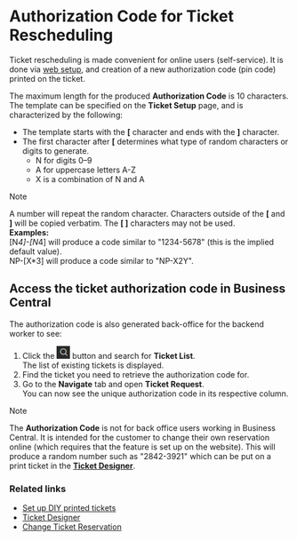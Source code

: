 # Authorization Code for Ticket Rescheduling

Ticket rescheduling is made convenient for online users (self-service). It is done via [web setup](../howto/ChangeTicketReservation.md), and creation of a new authorization code (pin code) printed on the ticket.

The maximum length for the produced **Authorization Code** is 10 characters. The template can be specified on the **Ticket Setup** page, and is characterized by the following:  

- The template starts with the **[** character and ends with the **]** character.  
- The first character after **[** determines what type of random characters or digits to generate.  
    - N for digits 0–9  
    - A for uppercase letters A-Z        
    - X is a combination of N and A  

> [!NOTE]
> A number will repeat the random character. Characters outside of the **[** and **]** will be copied verbatim. The **[ ]** characters may not be used.     
       **Examples:**     
[N*4]-[N*4] will produce a code similar to "1234-5678" (this is the implied default value).  
NP-[X*3] will produce a code similar to "NP-X2Y".  

## Access the ticket authorization code in Business Central

The authorization code is also generated back-office for the backend worker to see:

1. Click the ![Lightbulb that opens the Tell Me feature](../../../images/Icons/Lightbulb_icon.png "Tell Me what you want to do") button and search for **Ticket List**.     
   The list of existing tickets is displayed.  
2. Find the ticket you need to retrieve the authorization code for.
3. Go to the **Navigate** tab and open **Ticket Request**.         
   You can now see the unique authorization code in its respective column. 

>[!NOTE]
> The **Authorization Code** is not for back office users working in Business Central. It is intended for the customer to change their own reservation online (which requires that the feature is set up on the website). This will produce a random number such as "2842-3921" which can be put on a print ticket in the [**Ticket Designer**](../tutorial/TicketDesigner.md). 

### Related links

- [Set up DIY printed tickets](../howto/SetUpDIYPrintedTicket.md)  
- [Ticket Designer](../tutorial/TicketDesigner.md) 
- [Change Ticket Reservation](../howto/ChangeTicketReservation.md)